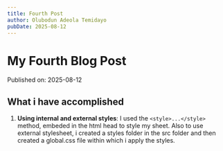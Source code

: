 ```yaml
---
title: Fourth Post
author: Olubodun Adeola Temidayo
pubDate: 2025-08-12
---
```


# My Fourth Blog Post

Published on: 2025-08-12

## What i have accomplished

1. **Using internal and external styles**:
I used the `<style>...</style>` method, embeded in the html head to style my sheet. Also to use external stylesheet, i created a styles folder in the src folder and then created a global.css file within which i apply the styles.